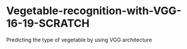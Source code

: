 # Vegetable-recognition-with-VGG-16-19-SCRATCH
Predicting the type of vegetable by using VGG architecture
